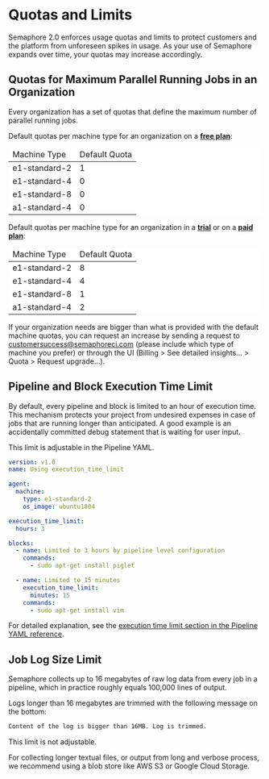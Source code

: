# Quotas and Limits

Semaphore 2.0 enforces usage quotas and limits to protect customers and the
platform from unforeseen spikes in usage. As your use of Semaphore expands over
time, your quotas may increase accordingly.

## Quotas for Maximum Parallel Running Jobs in an Organization

Every organization has a set of quotas that define the maximum number of
parallel running jobs.

Default quotas per machine type for an organization on a [**free plan**](https://docs.semaphoreci.com/article/104-billing#plans):

<table style="background-color: rgb(255, 255, 255);">
<thead>
<tr>
  <td>Machine Type</td>
  <td>Default Quota</td>
</tr>
</thead>
<tbody>
<tr>
  <td>e1-standard-2</td>
  <td>1</td>
</tr>
<tr>
  <td>e1-standard-4</td>
  <td>0</td>
</tr>
<tr>
  <td>e1-standard-8</td>
  <td>0</td>
</tr>
<tr>
  <td>a1-standard-4</td>
  <td>0</td>
</tr>
</tbody>
</table>

Default quotas per machine type for an organization in a [**trial**](https://docs.semaphoreci.com/article/104-billing#trial-period) or on 
a [**paid plan**](https://docs.semaphoreci.com/article/104-billing#plans):

<table style="background-color: rgb(255, 255, 255);">
<thead>
<tr>
  <td>Machine Type</td>
  <td>Default Quota</td>
</tr>
</thead>
<tbody>
<tr>
  <td>e1-standard-2</td>
  <td>8</td>
</tr>
<tr>
  <td>e1-standard-4</td>
  <td>4</td>
</tr>
<tr>
  <td>e1-standard-8</td>
  <td>1</td>
</tr>
<tr>
  <td>a1-standard-4</td>
  <td>2</td>
</tr>
</tbody>
</table>

If your organization needs are bigger than what is provided with the default
machine quotas, you can request an increase by sending a request to
<customersuccess@semaphoreci.com> (please include which type of machine you 
prefer) or through the UI (Billing > See detailed insights… > Quota > Request 
upgrade…).

## Pipeline and Block Execution Time Limit

By default, every pipeline and block is limited to an hour of execution time.
This mechanism protects your project from undesired expenses in case of jobs
that are running longer than anticipated. A good example is an accidentally
committed debug statement that is waiting for user input.

This limit is adjustable in the Pipeline YAML.

``` yaml
version: v1.0
name: Using execution_time_limit

agent:
  machine:
    type: e1-standard-2
    os_image: ubuntu1804

execution_time_limit:
  hours: 3

blocks:
  - name: Limited to 3 hours by pipeline level configuration
    commands:
      - sudo apt-get install piglet

  - name: Limited to 15 minutes
    execution_time_limit:
      minutes: 15
    commands:
      - sudo apt-get install vim
```

For detailed explanation, see the [execution time limit section in the
Pipeline YAML reference][execution-time-limit-reference].

## Job Log Size Limit

Semaphore collects up to 16 megabytes of raw log data from every job in a
pipeline, which in practice roughly equals 100,000 lines of output.

Logs longer than 16 megabytes are trimmed with the following message on the
bottom:

``` txt
Content of the log is bigger than 16MB. Log is trimmed.
```

This limit is not adjustable.

For collecting longer textual files, or output from long and verbose process,
we recommend using a blob store like AWS S3 or Google Cloud Storage.

[execution-time-limit-reference]: https://docs.semaphoreci.com/article/50-pipeline-yaml#execution_time_limit
